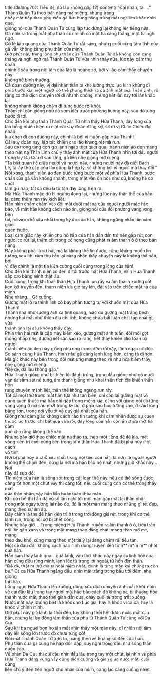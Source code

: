 title:Chương702: Tiểu đệ, đã lâu không gặp (2)
content:
“Đại nhân, ta....." Thánh Quân Tử theo bản năng mở miệng, nhưng trong<br>nháy mắt tiếp theo phụ thân gã liền hung hăng trừng mắt nghiêm khắc nhìn qua,<br>giọng nói của Thánh Quân Tử cũng lập tức dừng lại không lên tiếng nữa.<br>Gã nhìn ra trong mắt phụ thân của mình có một tia căng thẳng, một tia nghi<br>ngờ.<br>Có lẽ hào quang của Thánh Quân Tử rất sáng, nhưng cuối cùng tâm tính của<br>gã vẫn không bằng phụ thân của mình.<br>Giờ phút này trong lòng phụ thân của Thánh Quân Tử đã không còn căng<br>thẳng và nghi ngờ mà Thánh Quân Tử vừa nhìn thấy nữa, lúc này cảm thụ chân<br>chính ở sâu trong nội tâm của lão là hoảng sợ, bởi vì lão cảm thấy chuyện này<br>không hề bình thường.<br>Cả đoạn đường này, vị đại nhân thần bí khó lường thực lực kinh khủng đi<br>phía trước kia, một người có thể phóng thích ra cả ánh mắt của Thần Linh, rõ<br>ràng có thể dịch chuyển rời đi nhanh chóng, nhưng hết lần này tới lần khác lại<br>không nhanh không chậm đi từng bước rời khỏi.<br>Thậm chí còn giống như đã sớm biết trước phương hướng này, sau đó từng<br>bước đi tới.<br>Cho đến khi phụ thân Thánh Quân Tử nhìn thấy Hứa Thanh, đáy lòng của<br>lão bỗng nhiên hiện ra một cái suy đoán đáng sợ, sở dĩ vị Chúc Chiếu đại nhân<br>kia chọn đi con đường này, chính là bởi vì muốn gặp Hứa Thanh!<br>Cái suy đoán này, lập tức khiến cho lão không rét mà run.<br>Sau đó trong từng cơn gió lạnh ngào thét quét qua, thanh niên áo đen mang<br>theo mặt nạ Thần Linh chú ý thấy ánh mắt của Hứa Thanh nhìn tới đầu người<br>trong tay Dạ Cưu ở sau lưng, gã liền nhẹ giọng mở miệng.<br>“Ta biết quan hệ giữa ngươi và người này, nhưng người này đã giết Bạch<br>Lệ, ta lấy thủ cấp của lão cũng là hợp lý, sẽ không bởi vì ngươi mà thay đổi."<br>Nói xong, thanh niên áo đen bước từng bước một về phía Hứa Thanh, bước<br>chân của gã vẫn không nhanh, trong mắt vẫn ôn hòa như cũ, không hề có chút<br>làm giả nào, tất cả đều là từ tận đáy lòng hiện ra.<br>Mà Hứa Thanh mặc dù bị ngưng đọng lại, nhưng lúc này thân thể của hắn<br>lại càng thêm run rẩy kịch liệt.<br>Hắn nhìn chằm chằm vào đôi mắt dưới mặt nạ của người người mặc hắc<br>bào, vẻ mặt hắn không cách nào tin, giọng nói của đối phương vang vọng bên<br>tai, rơi vào chỗ sâu nhất trong ký ức của hắn, không ngừng nhấc lên cảm giác<br>quen thuộc.<br>Loại cảm giác này khiến cho hô hấp của hắn dần dần trở nên gấp rút, con<br>ngươi co rút lại, thậm chí trong cổ họng cũng phát ra âm thanh ô ô theo bản<br>năng.<br>Đây không phải là sợ hãi, mà là không thể tin được, cũng không muốn tin<br>tưởng, sau khi cảm thụ hắn lại càng nhận thấy chuyện này là không thể nào, bởi<br>vì đây chính là một tia kiên cường cuối cùng trong lòng của hắn!<br>Cho đến khi thanh niên áo đen đi tới trước mặt Hứa Thanh, nhìn Hứa Thanh<br>sắp cao bằng mình thật lâu.<br>Cuối cùng, trong khi toàn thân Hứa Thanh run rẩy và âm thanh xương cốt<br>ken két truyền đến, thanh niên kia giơ tay lên, đặt vào trên chiếc mặt nạ của<br>mình.<br>Nhẹ nhàng... Gỡ xuống.<br>Gương mặt lộ ra thình lình có bảy phần tương tự với khuôn mặt của Hứa<br>Thanh!<br>Thanh nhã như sương ánh xạ tinh quang, mặc dù gương mặt trắng bệch<br>nhưng hai mắt như thiên địa chi linh, không chứa bất luận chút tạp chất gì, vừa<br>thanh tịnh lại sâu không thấy đáy.<br>Phía trên hai mắt là cặp mày kiếm xéo, gương mặt anh tuấn, đôi môi gọt<br>mỏng nhấp nhẹ, đường nét sắc sảo rõ ràng, hết thảy khiến cho toàn bộ người<br>thanh niên áo đen này giống như ưng trong đêm tối vậy, lãnh ngạo cô độc.<br>So sánh cùng Hứa Thanh, hình như gã càng lạnh lùng hơn, càng tà dị hơn.<br>Mà giờ khắc này bên trong đôi mắt ưng mang theo vẻ nhu hòa hiếm thấy,<br>nhẹ giọng mở miệng.<br>"Đệ đệ, đã lâu không gặp."<br>Hứa Thanh giống như bị thiên lôi đánh trúng, trong đầu giống như có mười<br>vạn tia sấm sét nổ tung, âm thanh giống như khai thiên tích địa khiến thần hồn<br>rung chuyển mãnh liệt, thân thể không ngừng run rẩy.<br>Tất cả mọi thứ trước mắt hắn tựa như tan biến, chỉ còn lại gương mặt vô<br>cùng quen thuộc mà hắn chỉ gặp trong mộng kia, cùng với giọng nói đã từng<br>vang vọng ở nơi sâu nhất trong ký ức, ở phía sau bức tường cao, ở sâu trong<br>băng sơn, trong nơi yếu ớt và quý giá nhất của hắn.<br>Giống như cảm giác không cách nào tin tưởng khi cảm nhận được sự quen<br>thuộc lúc trước, chỉ bất quá vừa rồi, đáy lòng của hắn còn ẩn chứa một tia cảm<br>xúc cho rằng không thể nào.<br>Nhưng bây giờ theo chiếc mặt nạ tháo ra, theo một tiếng đệ đệ kia, một<br>vòng kiên trì cuối cùng bên trong tâm thần Hứa Thanh đã bị phá hủy một cách<br>vô tình.<br>Nơi bị phá hủy là chỗ sâu nhất trong nội tâm của hắn, là nơi mà ngoài người<br>không thể chạm đến, cũng là nơi mà hắn bảo hộ nhất, nhưng giờ khắc này... Nơi<br>này đã sụp đổ.<br>Tín niệm của hắn là sống sót trong cái loạn thế này, nếu có thể sống được<br>càng tốt hơn một chút vậy thì càng tốt, nếu cuối cùng còn có thể trông thấy mặt<br>của thân nhân, vậy hắn liền hoàn toàn thỏa mãn.<br>Khi còn bé thì hắn đã vô số lần nghĩ tới một màn gặp mặt lại thân nhân<br>trong một ngày tương lai nào đó, đó là một màn mang theo những gì tốt đẹp,<br>mang theo sự ấm áp.<br>Đây chính là thứ để hắn kiên trì ở trong trời đông giá rét, trong khi cơ thể<br>lạnh run, trong nỗi sợ bị chết cóng.<br>Nhưng bây giờ.... Trong miệng Hứa Thanh truyền ra âm thanh ô ô, trên trán<br>nổi lên gân xanh và trong mắt mang theo đắng chát, mang theo mờ mịt, mang<br>theo đau khổ, cũng mang theo một tia ỷ lại đang chậm rãi tiêu tán.<br>Một cỗ đau đớn không cách nào hình dung truyền đến từ n** m*m m** nhất<br>của hắn.<br>Hắn cảm thấy lạnh quá …quá lạnh, vào thời khắc này ngay cả linh hồn của<br>hắn cũng đều rùng mình, lạnh lẽo từ trong tới ngoài, từ hồn đến thân.<br>"Đệ đệ, thật ra thứ mà ta hoài niệm nhất, chính là từng màn khi chúng ta còn<br>bé." Ca ca Hứa Thanh ngẩng đầu, nhìn mặt trăng trong bầu trời đêm, nhẹ giọng<br>thì thào.<br>Lồng ngực Hứa Thanh lên xuống, dùng sức dịch chuyển ánh mắt khỏi, nhìn<br>về cái đầu lâu trong tay người mặt hắc bào cách đó không xa, bi thương hóa<br>thành nước mắt, theo thời gian dần qua, chảy xuôi từ trong mắt xuống.<br>Nước mắt này, không biết là khóc cho Lục gia, hay là khóc vì ca ca, hay là<br>khóc vì chính mình.<br>Giờ phút này gió lạnh lại thổi đến, tuy không thổi hết được nước mắt của<br>hắn, nhưng lại lay động tâm thần của phụ tử Thánh Quân Tử cùng với Dạ Cưu.<br>Sau khi ba người bọn họ tận mắt nhìn thấy một màn này, dĩ nhiên nội tâm<br>dấy lên sóng lớn trước đó chưa từng có!<br>Đôi mắt Thánh Quân Tử trợn to, mang theo vẻ hoảng sợ đến cực hạn.<br>Phụ thân của gã cũng hô hấp dồn dập, suy nghĩ trong đầu như sóng thần<br>cuộn trào.<br>Về phần Dạ Cưu thì cúi đầu nhìn đầu lâu trong tay một chút, lại nhìn về phía<br>Hứa Thanh đang vùng vẫy cùng điên cuồng và giàn giụa nước mắt, cuối cùng<br>liền chú ý đến trên người chủ nhân của mình, càng lúc càng cuồng nhiệt
